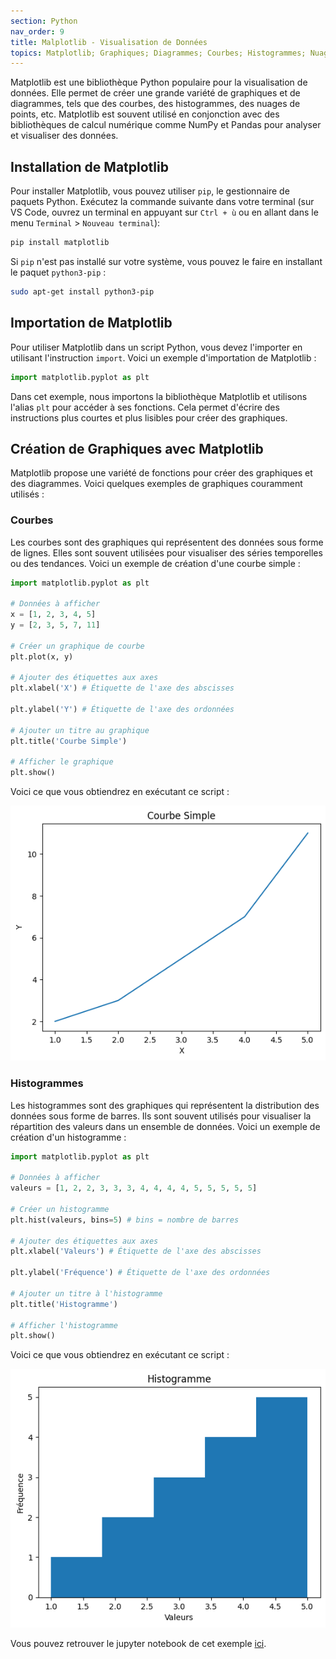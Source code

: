 ```yaml
---
section: Python
nav_order: 9
title: Malplotlib - Visualisation de Données    
topics: Matplotlib; Graphiques; Diagrammes; Courbes; Histogrammes; Nuages de points
---
```


Matplotlib est une bibliothèque Python populaire pour la visualisation de données. Elle permet de créer une grande variété de graphiques et de diagrammes, tels que des courbes, des histogrammes, des nuages de points, etc. Matplotlib est souvent utilisé en conjonction avec des bibliothèques de calcul numérique comme NumPy et Pandas pour analyser et visualiser des données.

## Installation de Matplotlib

Pour installer Matplotlib, vous pouvez utiliser `pip`, le gestionnaire de paquets Python. Exécutez la commande suivante dans votre terminal (sur VS Code, ouvrez un terminal en appuyant sur `Ctrl + ù` ou en allant dans le menu `Terminal` > `Nouveau terminal`):

```bash
pip install matplotlib
```

Si `pip` n'est pas installé sur votre système, vous pouvez le faire en installant le paquet `python3-pip` :

```bash
sudo apt-get install python3-pip
```

## Importation de Matplotlib

Pour utiliser Matplotlib dans un script Python, vous devez l'importer en utilisant l'instruction `import`. Voici un exemple d'importation de Matplotlib :

```python
import matplotlib.pyplot as plt
```

Dans cet exemple, nous importons la bibliothèque Matplotlib et utilisons l'alias `plt` pour accéder à ses fonctions. Cela permet d'écrire des instructions plus courtes et plus lisibles pour créer des graphiques.

## Création de Graphiques avec Matplotlib

Matplotlib propose une variété de fonctions pour créer des graphiques et des diagrammes. Voici quelques exemples de graphiques couramment utilisés :

### Courbes

Les courbes sont des graphiques qui représentent des données sous forme de lignes. Elles sont souvent utilisées pour visualiser des séries temporelles ou des tendances. Voici un exemple de création d'une courbe simple :

```python
import matplotlib.pyplot as plt

# Données à afficher
x = [1, 2, 3, 4, 5]
y = [2, 3, 5, 7, 11]

# Créer un graphique de courbe
plt.plot(x, y)

# Ajouter des étiquettes aux axes
plt.xlabel('X') # Étiquette de l'axe des abscisses

plt.ylabel('Y') # Étiquette de l'axe des ordonnées

# Ajouter un titre au graphique
plt.title('Courbe Simple')

# Afficher le graphique
plt.show()
```

Voici ce que vous obtiendrez en exécutant ce script :

![Courbe simple](images/courbe-simple.png)

### Histogrammes

Les histogrammes sont des graphiques qui représentent la distribution des données sous forme de barres. Ils sont souvent utilisés pour visualiser la répartition des valeurs dans un ensemble de données. Voici un exemple de création d'un histogramme :

```python
import matplotlib.pyplot as plt

# Données à afficher
valeurs = [1, 2, 2, 3, 3, 3, 4, 4, 4, 4, 5, 5, 5, 5, 5]

# Créer un histogramme
plt.hist(valeurs, bins=5) # bins = nombre de barres

# Ajouter des étiquettes aux axes
plt.xlabel('Valeurs') # Étiquette de l'axe des abscisses

plt.ylabel('Fréquence') # Étiquette de l'axe des ordonnées

# Ajouter un titre à l'histogramme
plt.title('Histogramme')

# Afficher l'histogramme
plt.show()
```

Voici ce que vous obtiendrez en exécutant ce script :

![Histogramme](images/histogramme.png)

Vous pouvez retrouver le jupyter notebook de cet exemple [ici](code-matplotlib.ipynb).